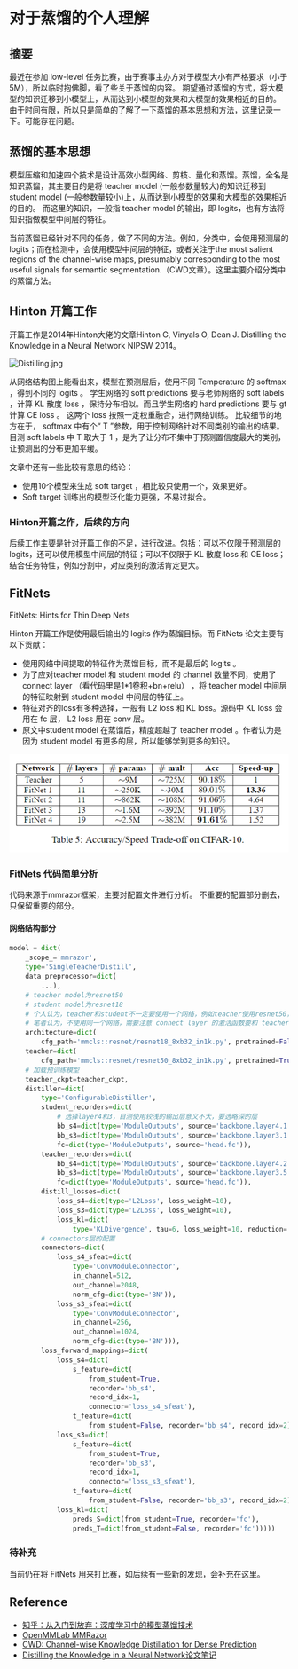 # 对于蒸馏的个人理解

## 摘要

最近在参加 low-level 任务比赛，由于赛事主办方对于模型大小有严格要求（小于5M），所以临时抱佛脚，看了些关于蒸馏的内容。
期望通过蒸馏的方式，将大模型的知识迁移到小模型上，从而达到小模型的效果和大模型的效果相近的目的。
由于时间有限，所以只是简单的了解了一下蒸馏的基本思想和方法，这里记录一下。可能存在问题。

## 蒸馏的基本思想

模型压缩和加速四个技术是设计高效小型网络、剪枝、量化和蒸馏。蒸馏，全名是知识蒸馏，其主要目的是将 teacher model (一般参数量较大)的知识迁移到 student model (一般参数量较小)上，从而达到小模型的效果和大模型的效果相近的目的。
而这里的知识，一般指 teacher model 的输出，即 logits，也有方法将知识指做模型中间层的特征。

当前蒸馏已经针对不同的任务，做了不同的方法。例如，分类中，会使用预测层的 logits；而在检测中，会使用模型中间层的特征，或者关注于the most salient regions of the channel-wise maps, presumably corresponding to the most useful signals for semantic segmentation.（CWD文章）。这里主要介绍分类中的蒸馏方法。

## Hinton 开篇工作

开篇工作是2014年Hinton大佬的文章Hinton G, Vinyals O, Dean J. Distilling the Knowledge in a Neural Network NIPSW 2014。

![Distilling.jpg](https://pic3.zhimg.com/v2-16a92c949885ff028dd75870a36f2f3a_r.jpg)

从网络结构图上能看出来，模型在预测层后，使用不同 Temperature 的 softmax ，得到不同的 logits 。
学生网络的 soft predictions 要与老师网络的 soft labels ，计算 KL 散度 loss ，保持分布相似。而且学生网络的 hard predictions 要与 gt 计算 CE loss 。
这两个 loss 按照一定权重融合，进行网络训练。
比较细节的地方在于， softmax 中有个“ T ”参数，用于控制网络针对不同类别的输出的结果。目测 soft labels 中 T 取大于 1 ，是为了让分布不集中于预测置信度最大的类别，让预测出的分布更加平缓。


文章中还有一些比较有意思的结论：
* 使用10个模型来生成 soft target ，相比较只使用一个，效果更好。
* Soft target 训练出的模型泛化能力更强，不易过拟合。

### Hinton开篇之作，后续的方向

后续工作主要是针对开篇工作的不足，进行改进。包括：可以不仅限于预测层的 logits，还可以使用模型中间层的特征；可以不仅限于 KL 散度 loss 和 CE loss；结合任务特性，例如分割中，对应类别的激活肯定更大。

## FitNets

FitNets: Hints for Thin Deep Nets

Hinton 开篇工作是使用最后输出的 logits 作为蒸馏目标。而 FitNets 论文主要有以下贡献：

* 使用网络中间提取的特征作为蒸馏目标，而不是最后的 logits 。
* 为了应对teacher model 和 student model 的 channel 数量不同，使用了 connect layer （看代码里是1*1卷积+bn+relu） ，将 teacher model 中间层的特征映射到 student model 中间层的特征上。
* 特征对齐的loss有多种选择，一般有 L2 loss 和 KL loss。源码中 KL loss 会用在 fc 层， L2 loss 用在 conv 层。
* 原文中student model 在蒸馏后，精度超越了 teacher model 。作者认为是因为 student model 有更多的层，所以能够学到更多的知识。

![img.png](FitNets.png)

### FitNets 代码简单分析

代码来源于mmrazor框架，主要对配置文件进行分析。
不重要的配置部分删去，只保留重要的部分。

#### 网络结构部分
```python
model = dict(
    _scope_='mmrazor',
    type='SingleTeacherDistill',
    data_preprocessor=dict(
        ...),
    # teacher model为resnet50
    # student model为resnet18
    # 个人认为，teacher和student不一定要使用一个网络，例如teacher使用resnet50，student使用mobilenetv2
    # 笔者认为，不使用同一个网络，需要注意 connect layer 的激活函数要和 teacher model 中间层的激活函数一致.
    architecture=dict(
        cfg_path='mmcls::resnet/resnet18_8xb32_in1k.py', pretrained=False),
    teacher=dict(
        cfg_path='mmcls::resnet/resnet50_8xb32_in1k.py', pretrained=True),
    # 加载预训练模型
    teacher_ckpt=teacher_ckpt,
    distiller=dict(
        type='ConfigurableDistiller',
        student_recorders=dict(
            # 选择layer4和3，目测使用较浅的输出层意义不大，要选略深的层
            bb_s4=dict(type='ModuleOutputs', source='backbone.layer4.1.relu'),
            bb_s3=dict(type='ModuleOutputs', source='backbone.layer3.1.relu'),
            fc=dict(type='ModuleOutputs', source='head.fc')),
        teacher_recorders=dict(
            bb_s4=dict(type='ModuleOutputs', source='backbone.layer4.2.relu'),
            bb_s3=dict(type='ModuleOutputs', source='backbone.layer3.5.relu'),
            fc=dict(type='ModuleOutputs', source='head.fc')),
        distill_losses=dict(
            loss_s4=dict(type='L2Loss', loss_weight=10),
            loss_s3=dict(type='L2Loss', loss_weight=10),
            loss_kl=dict(
                type='KLDivergence', tau=6, loss_weight=10, reduction='mean')),
        # connectors层的配置
        connectors=dict(
            loss_s4_sfeat=dict(
                type='ConvModuleConnector',
                in_channel=512,
                out_channel=2048,
                norm_cfg=dict(type='BN')),
            loss_s3_sfeat=dict(
                type='ConvModuleConnector',
                in_channel=256,
                out_channel=1024,
                norm_cfg=dict(type='BN'))),
        loss_forward_mappings=dict(
            loss_s4=dict(
                s_feature=dict(
                    from_student=True,
                    recorder='bb_s4',
                    record_idx=1,
                    connector='loss_s4_sfeat'),
                t_feature=dict(
                    from_student=False, recorder='bb_s4', record_idx=2)),
            loss_s3=dict(
                s_feature=dict(
                    from_student=True,
                    recorder='bb_s3',
                    record_idx=1,
                    connector='loss_s3_sfeat'),
                t_feature=dict(
                    from_student=False, recorder='bb_s3', record_idx=2)),
            loss_kl=dict(
                preds_S=dict(from_student=True, recorder='fc'),
                preds_T=dict(from_student=False, recorder='fc')))))
```

### 待补充
当前仍在将 FitNets 用来打比赛，如后续有一些新的发现，会补充在这里。


## Reference
* [知乎：从入门到放弃：深度学习中的模型蒸馏技术](https://zhuanlan.zhihu.com/p/93287223)
* [OpenMMLab MMRazor](https://github.com/open-mmlab/mmrazor)
* [CWD: Channel-wise Knowledge Distillation for Dense Prediction](https://arxiv.org/abs/2011.13256)
* [Distilling the Knowledge in a Neural Network论文笔记](https://zhuanlan.zhihu.com/p/621044759)